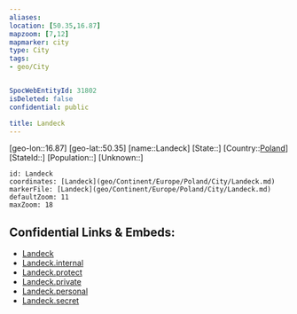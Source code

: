 ```yaml
---
aliases: 
location: [50.35,16.87]
mapzoom: [7,12] 
mapmarker: city 
type: City
tags:
- geo/City


SpocWebEntityId: 31802
isDeleted: false
confidential: public

title: Landeck
---
```

[geo-lon::16.87]
[geo-lat::50.35]
[name::Landeck]
[State::]
[Country::[Poland](geo/Continent/Europe/Poland.md)]
[StateId::]
[Population::]
[Unknown::]


```leaflet
id: Landeck
coordinates: [Landeck](geo/Continent/Europe/Poland/City/Landeck.md)
markerFile: [Landeck](geo/Continent/Europe/Poland/City/Landeck.md)
defaultZoom: 11 
maxZoom: 18
```


## Confidential Links & Embeds: 
- [Landeck](../../../../../../_public/geo/Continent/Europe/Poland/City/Landeck.md) 
- [Landeck.internal](../../../../../../_internal/geo/Continent/Europe/Poland/City/Landeck.internal.md) 
- [Landeck.protect](../../../../../../_protect/geo/Continent/Europe/Poland/City/Landeck.protect.md) 
- [Landeck.private](../../../../../../_private/geo/Continent/Europe/Poland/City/Landeck.private.md) 
- [Landeck.personal](../../../../../../_personal/geo/Continent/Europe/Poland/City/Landeck.personal.md) 
- [Landeck.secret](../../../../../../_secret/geo/Continent/Europe/Poland/City/Landeck.secret.md) 
